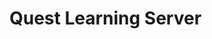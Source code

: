 <!-- # b610-lerning-platform-server-side-SunitCorneleous
b610-lerning-platform-server-side-SunitCorneleous created by GitHub Classroom -->

# Quest Learning Server

